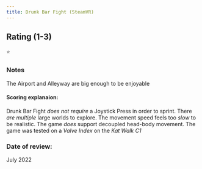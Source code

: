 ```yaml
---
title: Drunk Bar Fight (SteamVR)
---
```


## Rating (1-3)
⭐

### Notes
The Airport and Alleyway are big enough to be enjoyable

#### Scoring explanaion:
Drunk Bar Fight *does not require* a Joystick Press in order to sprint.
There *are multiple* large worlds to explore.
The movement speed feels too *slow* to be realistic.
The game *does* support decoupled head-body movement.
The game was tested on a *Valve Index* on the *Kat Walk C1*

### Date of review:
July 2022
